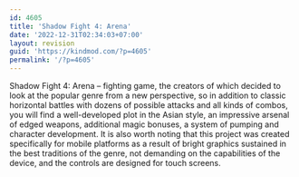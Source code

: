 ```yaml
---
id: 4605
title: 'Shadow Fight 4: Arena'
date: '2022-12-31T02:34:03+07:00'
layout: revision
guid: 'https://kindmod.com/?p=4605'
permalink: '/?p=4605'
---
```


Shadow Fight 4: Arena – fighting game, the creators of which decided to look at the popular genre from a new perspective, so in addition to classic horizontal battles with dozens of possible attacks and all kinds of combos, you will find a well-developed plot in the Asian style, an impressive arsenal of edged weapons, additional magic bonuses, a system of pumping and character development. It is also worth noting that this project was created specifically for mobile platforms as a result of bright graphics sustained in the best traditions of the genre, not demanding on the capabilities of the device, and the controls are designed for touch screens.